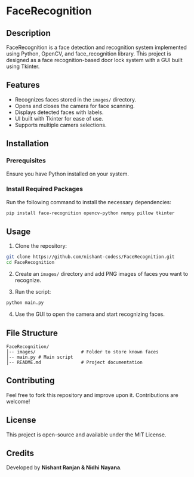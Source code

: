 # FaceRecognition

## Description
FaceRecognition is a face detection and recognition system implemented using Python, OpenCV, and face_recognition library. This project is designed as a face recognition-based door lock system with a GUI built using Tkinter.

## Features
- Recognizes faces stored in the `images/` directory.
- Opens and closes the camera for face scanning.
- Displays detected faces with labels.
- UI built with Tkinter for ease of use.
- Supports multiple camera selections.

## Installation

### Prerequisites
Ensure you have Python installed on your system.

### Install Required Packages
Run the following command to install the necessary dependencies:
```bash
pip install face-recognition opencv-python numpy pillow tkinter
```

## Usage

1. Clone the repository:
```bash
git clone https://github.com/nishant-codess/FaceRecognition.git
cd FaceRecognition
```

2. Create an `images/` directory and add PNG images of faces you want to recognize.

3. Run the script:
```bash
python main.py
```

4. Use the GUI to open the camera and start recognizing faces.

## File Structure
```
FaceRecognition/
│-- images/                 # Folder to store known faces
│-- main.py # Main script
│-- README.md               # Project documentation
```

## Contributing
Feel free to fork this repository and improve upon it. Contributions are welcome!

## License
This project is open-source and available under the MIT License.

## Credits
Developed by **Nishant Ranjan & Nidhi Nayana**.
